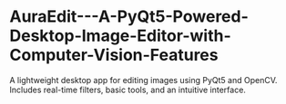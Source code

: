 # AuraEdit---A-PyQt5-Powered-Desktop-Image-Editor-with-Computer-Vision-Features
A lightweight desktop app for editing images using PyQt5 and OpenCV. Includes real-time filters, basic tools, and an intuitive interface.
